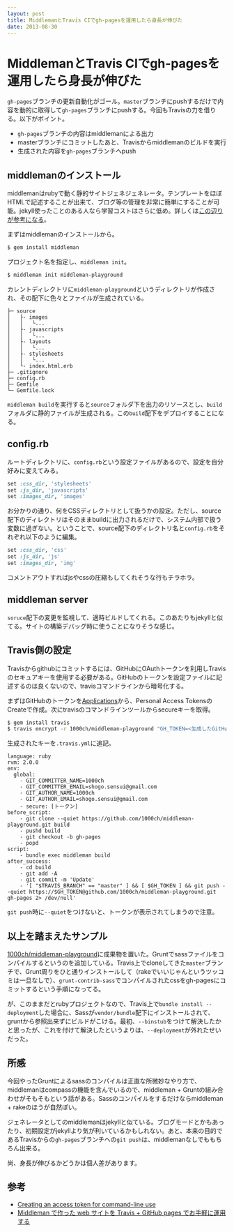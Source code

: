 ```yaml
---
layout: post
title: MiddlemanとTravis CIでgh-pagesを運用したら身長が伸びた
date: 2013-08-30
---
```


# MiddlemanとTravis CIでgh-pagesを運用したら身長が伸びた

`gh-pages`ブランチの更新自動化がゴール。`master`ブランチにpushするだけで内容を動的に取得して`gh-pages`ブランチにpushする。今回もTravisの力を借りる。以下がポイント。

- `gh-pages`ブランチの内容はmiddlemanによる出力
- masterブランチにコミットしたあと、Travisからmiddlemanのビルドを実行
- 生成された内容を`gh-pages`ブランチへpush

## middlemanのインストール

middlemanはrubyで動く静的サイトジェネジェネレータ。テンプレートをほぼHTMLで記述することが出来て、ブログ等の管理を非常に簡単にすることが可能。jekyll使ったことのある人なら学習コストはさらに低め。詳しくは[この辺りが参考になる](http://middleman-guides.e2esound.com/)。

まずはmiddlemanのインストールから。

```bash
$ gem install middleman
```

プロジェクト名を指定し、`middleman init`。

```bash
$ middleman init middleman-playground
```

カレントディレクトリに`middleman-playground`というディレクトリが作成され、その配下に色々とファイルが生成されている。

```
├─ source
│   ├- images
│   │   └...
│   ├- javascripts
│   │   └...
│   ├- layouts
│   │   └...
│   ├- stylesheets
│   │   └...
│   └- index.html.erb
├─ .gitignore
├─ config.rb
├─ Gemfile
└─ Gemfile.lock
```

`middleman build`を実行すると`source`フォルダ下を出力のリソースとし、`build`フォルダに静的ファイルが生成される。この`build`配下をデプロイすることになる。

## config.rb

ルートディレクトリに、`config.rb`という設定ファイルがあるので、設定を自分好みに変えてみる。

```ruby
set :css_dir, 'stylesheets'
set :js_dir, 'javascripts'
set :images_dir, 'images'
```

お分かりの通り、何をCSSディレクトリとして扱うかの設定。ただし、source配下のディレクトリはそのままbuildに出力されるだけで、システム内部で扱う変数に過ぎない。ということで、source配下のディレクトリ名と`config.rb`をそれぞれ以下のように編集。

```ruby
set :css_dir, 'css'
set :js_dir, 'js'
set :images_dir, 'img'
```

コメントアウトすればjsやcssの圧縮もしてくれそうな行もチラホラ。  

## middleman server

`soruce`配下の変更を監視して、適時ビルドしてくれる。このあたりもjekyllと似てる。サイトの構築デバッグ時に使うことになりそうな感じ。

## Travis側の設定

Travisからgithubにコミットするには、GitHubにOAuthトークンを利用しTravisのセキュアキーを使用する必要がある。GitHubのトークンを設定ファイルに記述するのは良くないので、travisコマンドラインから暗号化する。

まずはGitHubのトークンを[Applications](https://github.com/settings/applications)から、Personal Access TokensのCreateで作成。次にtravisのコマンドラインツールからsecureキーを取得。

```bash
$ gem install travis
$ travis encrypt -r 1000ch/middleman-playground "GH_TOKEN=<生成したGitHubトークン>"
```

生成されたキーを`.travis.yml`に追記。

```
language: ruby
rvm: 2.0.0
env:
  global:
    - GIT_COMMITTER_NAME=1000ch
    - GIT_COMMITTER_EMAIL=shogo.sensui@gmail.com
    - GIT_AUTHOR_NAME=1000ch
    - GIT_AUTHOR_EMAIL=shogo.sensui@gmail.com
    - secure: [トークン]
before_script:
    - git clone --quiet https://github.com/1000ch/middleman-playground.git build
    - pushd build
    - git checkout -b gh-pages
    - popd
script:
    - bundle exec middleman build
after_success:
    - cd build
    - git add -A
    - git commit -m 'Update'
    - '[ "$TRAVIS_BRANCH" == "master" ] && [ $GH_TOKEN ] && git push --quiet https://$GH_TOKEN@github.com/1000ch/middleman-playground.git gh-pages 2> /dev/null'
```

`git push`時に`--quiet`をつけないと、トークンが表示されてしまうので注意。

## 以上を踏まえたサンプル

[1000ch/middleman-playground](https://github.com/1000ch/middleman-playground)に成果物を置いた。Gruntでsassファイルをコンパイルするというのを追加している。Travis上でcloneしてきた`master`ブランチで、Grunt周りをひと通りインストールして（rakeでいいじゃんというツッコミは一旦なしで）、`grunt-contrib-sass`でコンパイルされたcssをgh-pagesにコミットするという手順になってる。

が、このままだとrubyプロジェクトなので、Travis上で`bundle install --deployment`した場合に、Sassが`vendor/bundle`配下にインストールされて、gruntから参照出来ずにビルドがこける。最初、`--binstub`をつけて解決したかと思ったが、これを付けて解決したというよりは、`--deployment`が外れたせいだった。

## 所感

今回やったGruntによるsassのコンパイルは正直な所微妙なやり方で、middlemanはcompassの機能を含んでいるので、middleman + Gruntの組み合わせがそもそもという話がある。Sassのコンパイルをするだけならmiddleman + rakeのほうが自然ぽい。

ジェネレータとしてのmiddlemanはjekyllと似ている。ブログモードとかもあったり、初期設定がjekyllより気が利いているかもしれない。あと、本来の目的であるTravisからの`gh-pages`ブランチへの`git push`は、middlemanなしでももちろん出来る。

尚、身長が伸びるかどうかは個人差があります。

## 参考

- [Creating an access token for command-line use](https://help.github.com/articles/creating-an-access-token-for-command-line-use)
- [Middleman で作った web サイトを Travis + GitHub pages でお手軽に運用する](http://tricknotes.hateblo.jp/entry/2013/06/17/020229)
